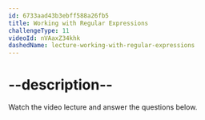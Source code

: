 ```yaml
---
id: 6733aad43b3ebff588a26fb5
title: Working with Regular Expressions
challengeType: 11
videoId: nVAaxZ34khk
dashedName: lecture-working-with-regular-expressions
---
```


# --description--

Watch the video lecture and answer the questions below.



